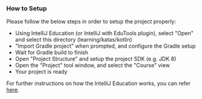 <!--
    Licensed to the Apache Software Foundation (ASF) under one
    or more contributor license agreements.  See the NOTICE file
    distributed with this work for additional information
    regarding copyright ownership.  The ASF licenses this file
    to you under the Apache License, Version 2.0 (the
    "License"); you may not use this file except in compliance
    with the License.  You may obtain a copy of the License at

      http://www.apache.org/licenses/LICENSE-2.0

    Unless required by applicable law or agreed to in writing,
    software distributed under the License is distributed on an
    "AS IS" BASIS, WITHOUT WARRANTIES OR CONDITIONS OF ANY
    KIND, either express or implied.  See the License for the
    specific language governing permissions and limitations
    under the License.
-->

### How to Setup
Please follow the below steps in order to setup the project properly:
* Using IntelliJ Education (or IntelliJ with EduTools plugin), select "Open" and select this
directory (learning/katas/kotlin)
* "Import Gradle project" when prompted, and configure the Gradle setup
* Wait for Gradle build to finish
* Open "Project Structure" and setup the project SDK (e.g. JDK 8)
* Open the "Project" tool window, and select the "Course" view
* Your project is ready

For further instructions on how the IntelliJ Education works, you can refer
[here](https://www.jetbrains.com/help/education/educator-start-guide.html?section=Kotlin).
